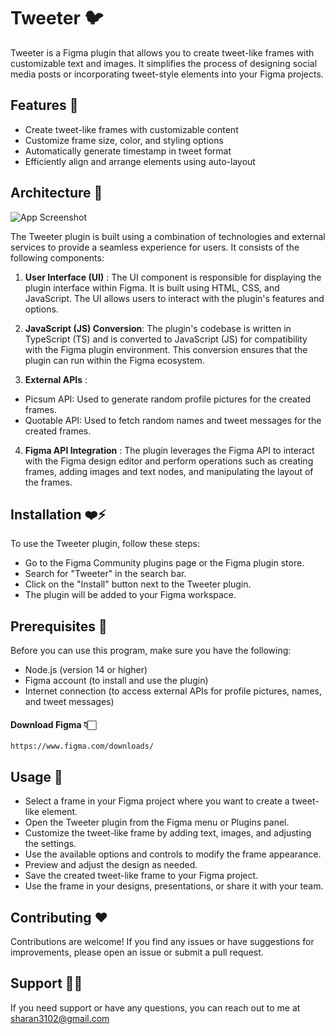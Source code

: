  
# Tweeter 🐦

Tweeter is a Figma plugin that allows you to create tweet-like frames with customizable text and images. It simplifies the process of designing social media posts or incorporating tweet-style elements into your Figma projects.


## Features 🚀

- Create tweet-like frames with customizable content
- Customize frame size, color, and styling options
- Automatically generate timestamp in tweet format
- Efficiently align and arrange elements using auto-layout

## Architecture 🤖

![App Screenshot](https://raw.githubusercontent.com/sharan3102/figma-plugin/main/Architecture%20Diagram.png)


The Tweeter plugin is built using a combination of technologies and external services to provide a seamless experience for users. It consists of the following components:

1. **User Interface (UI)** : The UI component is responsible for displaying the plugin interface within Figma. It is built using HTML, CSS, and JavaScript. The UI allows users to interact with the plugin's features and options.

2. **JavaScript (JS) Conversion**: The plugin's codebase is written in TypeScript (TS) and is converted to JavaScript (JS) for compatibility with the Figma plugin environment. This conversion ensures that the plugin can run within the Figma ecosystem.

3. **External APIs** :
- Picsum API: Used to generate random profile pictures for the created frames.
- Quotable API: Used to fetch random names and tweet messages for the created frames.


4. **Figma API Integration** : The plugin leverages the Figma API to interact with the Figma design editor and perform operations such as creating frames, adding images and text nodes, and manipulating the layout of the frames.


## Installation ❤️‍⚡️

To use the Tweeter plugin, follow these steps:

- Go to the Figma Community plugins page or the Figma plugin store.
-  Search for "Tweeter" in the search bar.
- Click on the "Install" button next to the Tweeter plugin.
- The plugin will be added to your Figma workspace.

## Prerequisites 🤖

Before you can use this program, make sure you have the following:
- Node.js (version 14 or higher)
- Figma account (to install and use the plugin)
- Internet connection (to access external APIs for profile pictures, names, and tweet messages)

#### Download Figma 👇🏻
``` 
https://www.figma.com/downloads/
```


## Usage 🧠

- Select a frame in your Figma project where you want to create a tweet-like element.
- Open the Tweeter plugin from the Figma menu or Plugins panel.
- Customize the tweet-like frame by adding text, images, and adjusting the settings.
- Use the available options and controls to modify the frame appearance.
- Preview and adjust the design as needed.
- Save the created tweet-like frame to your Figma project.
- Use the frame in your designs, presentations, or share it with your team.



## Contributing ❤️

Contributions are welcome! If you find any issues or have suggestions for improvements, please open an issue or submit a pull request.



## Support 🤝🏻

If you need support or have any questions, you can reach out to me at sharan3102@gmail.com

